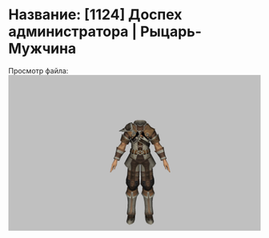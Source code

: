 # Название: [1124] Доспех администратора | Рыцарь-Мужчина

Просмотр файла:
![p000000.png](p000000.png)